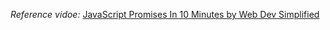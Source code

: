 *Reference vidoe:*
[JavaScript Promises In 10 Minutes by Web Dev Simplified](https://youtu.be/DHvZLI7Db8E?si=aleMGOttbyXr3i36)